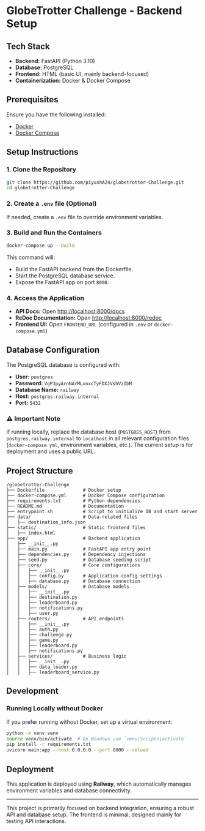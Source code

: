 # GlobeTrotter Challenge - Backend Setup

## Tech Stack
- **Backend:** FastAPI (Python 3.10)
- **Database:** PostgreSQL
- **Frontend:** HTML (basic UI, mainly backend-focused)
- **Containerization:** Docker & Docker Compose

## Prerequisites
Ensure you have the following installed:
- [Docker](https://www.docker.com/)
- [Docker Compose](https://docs.docker.com/compose/install/)

## Setup Instructions

### 1. Clone the Repository
```sh
git clone https://github.com/piyushA24/globetrotter-Challenge.git
cd globetrotter-Challenge
```

### 2. Create a `.env` file (Optional)
If needed, create a `.env` file to override environment variables.

### 3. Build and Run the Containers
```sh
docker-compose up --build
```
This command will:
- Build the FastAPI backend from the Dockerfile.
- Start the PostgreSQL database service.
- Expose the FastAPI app on port `8000`.

### 4. Access the Application
- **API Docs:** Open [http://localhost:8000/docs](http://localhost:8000/docs)
- **ReDoc Documentation:** Open [http://localhost:8000/redoc](http://localhost:8000/redoc)
- **Frontend UI:** Open `FRONTEND_URL` (configured in `.env` or `docker-compose.yml`)

## Database Configuration
The PostgreSQL database is configured with:
- **User:** `postgres`
- **Password:** `VgPJpyArnNArMLxnxcTyFDXJVshVzIbM`
- **Database Name:** `railway`
- **Host:** `postgres.railway.internal`
- **Port:** `5432`

### ⚠️ Important Note
If running locally, replace the database host (`POSTGRES_HOST`) from `postgres.railway.internal` to `localhost` in all relevant configuration files (`docker-compose.yml`, environment variables, etc.). The current setup is for deployment and uses a public URL.

## Project Structure
```
/globetrotter-Challenge
├── Dockerfile              # Docker setup
├── docker-compose.yml      # Docker Compose configuration
├── requirements.txt        # Python dependencies
├── README.md               # Documentation
├── entrypoint.sh           # Script to initialize DB and start server
├── data/                   # Data-related files
│   ├── destination_info.json
├── static/                 # Static frontend files
│   ├── index.html
├── app/                    # Backend application
│   ├── __init__.py
│   ├── main.py             # FastAPI app entry point
│   ├── dependencies.py     # Dependency injections
│   ├── seed.py             # Database seeding script
│   ├── core/               # Core configurations
│   │   ├── __init__.py
│   │   ├── config.py       # Application config settings
│   │   ├── database.py     # Database connection
│   ├── models/             # Database models
│   │   ├── __init__.py
│   │   ├── destination.py
│   │   ├── leaderboard.py
│   │   ├── notifications.py
│   │   ├── user.py
│   ├── routers/            # API endpoints
│   │   ├── __init__.py
│   │   ├── auth.py
│   │   ├── challenge.py
│   │   ├── game.py
│   │   ├── leaderboard.py
│   │   ├── notifications.py
│   ├── services/           # Business logic
│   │   ├── __init__.py
│   │   ├── data_loader.py
│   │   ├── leaderboard_service.py
```

## Development
### Running Locally without Docker
If you prefer running without Docker, set up a virtual environment:
```sh
python -m venv venv
source venv/bin/activate  # On Windows use `venv\Scripts\activate`
pip install -r requirements.txt
uvicorn main:app --host 0.0.0.0 --port 8000 --reload
```

## Deployment
This application is deployed using **Railway**, which automatically manages environment variables and database connectivity.

---
This project is primarily focused on backend integration, ensuring a robust API and database setup. The frontend is minimal, designed mainly for testing API interactions.

